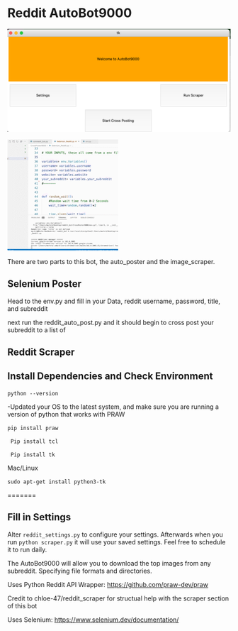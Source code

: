 <h1>Reddit AutoBot9000 </h1>

![reddit](https://github.com/Mark-777-0/AutoBot9000/blob/main/AutoBot9000/img/GUI.png)

<div center>

![reddit](https://github.com/Mark-777-0/AutoBot9000/blob/main/AutoBot9000/img/example.gif)

</div>
There are two parts to this bot, the auto_poster and the image_scraper. 

<h2> Selenium Poster</h2>

Head to the env.py and fill in your Data, reddit username, password, title, and subreddit

next run the reddit_auto_post.py and it should begin to cross post your subreddit to a list of  


<h2> Reddit Scraper</h2>


<h2> Install Dependencies and Check Environment </h2>

```
python --version
```

-Updated your OS to the latest system, and make sure you are running a version of python that works with PRAW
```
pip install praw
```

```
 Pip install tcl
```
```
 Pip install tk
```
Mac/Linux
```
sudo apt-get install python3-tk
```
=======

<h2> Fill in Settings</h2>


Alter
```reddit_settings.py```
to configure your settings. Afterwards when you run `python scraper.py` it will
use your saved settings. Feel free to schedule it to run daily.


The AutoBot9000 will allow you to download the top images from any subreddit. Specifying file formats and directories.

Uses Python Reddit API Wrapper: https://github.com/praw-dev/praw

Credit to chloe-47/reddit_scraper for structual help with the scraper section of this bot

Uses Selenium: https://www.selenium.dev/documentation/
